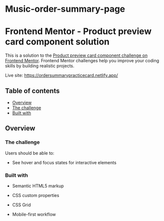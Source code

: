 # Music-order-summary-page
# Frontend Mentor - Product preview card component solution

This is a solution to the [Product preview card component challenge on Frontend Mentor](https://www.frontendmentor.io/challenges/product-preview-card-component-GO7UmttRfa). Frontend Mentor challenges help you improve your coding skills by building realistic projects.

Live site: https://ordersummarypracticecard.netlify.app/
## Table of contents

  - [Overview](#overview)
  - [The challenge](#the-challenge)
  - [Built with](#built-with)


## Overview

### The challenge

Users should be able to:

- See hover and focus states for interactive elements


### Built with

- Semantic HTML5 markup
- CSS custom properties
- CSS Grid
- Mobile-first workflow


  ```
